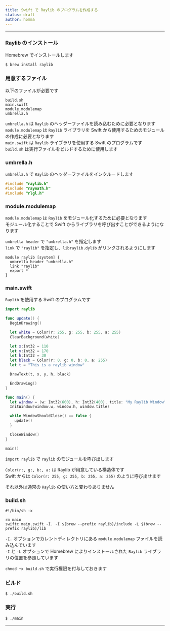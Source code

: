 ```yaml
---
title: Swift で Raylib のプログラムを作成する
status: draft
author: homma
---
```


--------------------------------------------------------------------------------

### Raylib のインストール

Homebrew でインストールします

````sh
$ brew install raylib
````

### 用意するファイル

以下のファイルが必要です

````
build.sh
main.swift
module.modulemap
umbrella.h
````

`umbrella.h` は `Raylib` のヘッダーファイルを読み込むために必要となります  
`module.modulemap` は `Raylib` ライブラリを Swift から使用するためのモジュールの作成に必要となります  
`main.swift` は `Raylib` ライブラリを使用する Swift のプログラムです  
`build.sh` は実行ファイルをビルドするために使用します

### umbrella.h

`umbrella.h` で `Raylib` のヘッダーファイルをインクルードします

````c
#include "raylib.h"
#include "raymath.h"
#include "rlgl.h"
````

### module.modulemap

`module.modulemap` は `Raylib` をモジュール化するために必要となります  
モジュール化することで Swift からライブラリを呼び出すことができるようになります

`umbrella header` で `"umbrella.h"` を指定します  
`link` で `"raylib"` を指定し、`libraylib.dylib` がリンクされるようにします

````
module raylib [system] {
  umbrella header "umbrella.h"
  link "raylib"
  export *
}
````

### main.swift

`Raylib` を使用する Swift のプログラムです

````swift
import raylib

func update() {
  BeginDrawing()

  let white = Color(r: 255, g: 255, b: 255, a: 255)
  ClearBackground(white)

  let x:Int32 = 110
  let y:Int32 = 170
  let h:Int32 = 30
  let black = Color(r: 0, g: 0, b: 0, a: 255)
  let t = "This is a raylib window"

  DrawText(t, x, y, h, black)

  EndDrawing()
}

func main() {
  let window = (w: Int32(600), h: Int32(400), title: "My Raylib Window")
  InitWindow(window.w, window.h, window.title)

  while WindowShouldClose() == false {
    update()
  }

  CloseWindow()
}

main()
````

`import raylib` で `raylib` のモジュールを呼び出します

`Color(r:, g:, b:, a:` は Raylib が用意している構造体です  
Swift からは `Color(r: 255, g: 255, b: 255, a: 255)` のように呼び出せます

それ以外は通常の `Raylib` の使い方と変わりありません

### build.sh

````
#!/bin/sh -x

rm main
swiftc main.swift -I. -I $(brew --prefix raylib)/include -L $(brew --prefix raylib)/lib
````

`-I.` オプションでカレントディレクトリにある `module.modulemap` ファイルを読み込んでいます  
`-I` と `-L` オプションで Homebrew によりインストールされた `Raylib` ライブラリの位置を参照しています

`chmod +x build.sh` で実行権限を付与しておきます

### ビルド

````
$ ./build.sh
````

### 実行

````
$ ./main
````

--------------------------------------------------------------------------------
